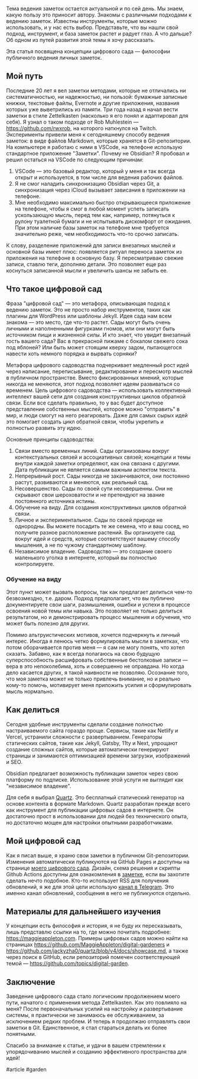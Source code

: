 Тема ведения заметок остается актуальной и по сей день. Мы знаем, какую пользу это приносит автору. Знакомы с различными подходами к ведению заметок. Известны инструменты, которые можно использовать, и у нас есть выбор. Представьте, что вы нашли свой подход, инструмент, и база заметок растет и радует глаз. А что дальше? Об одном из путей развития этой темы я хочу рассказать.

Эта статья посвящена концепции цифрового сада — философии публичного ведения личных заметок.

## Мой путь

Последние 20 лет я вел заметки методами, которые не отличались ни систематичностью, ни надежностью, ни пользой: бумажные записные книжки, текстовые файлы, Evernote и другие приложения, названия которых уже выветрились из памяти. Три года назад я начал вести заметки в стиле Zettelkasten (насколько я его понял и адаптировал для себя). Я узнал о таком подходе от Rob Muhlestein — https://github.com/rwxrob, на которого наткнулся на Twitch. Эксперименты привели меня к сегодняшнему способу ведения заметок: в виде файлов Markdown, которые хранятся в Git-репозитории. На компьютере я работаю с ними в VSCode, на телефоне использую стандартное приложение "Заметки". Почему не Obsidian? Я пробовал и решил остаться на VSCode по следующим причинам:
1. VSCode — это базовый редактор, который у меня и так всегда открыт и используется, в том числе для ведения рабочих файлов.
2. Я не смог наладить синхронизацию Obsidian через Git, а синхронизация через iCloud вызывает зависания в приложении на телефоне.
3. Мне необходимо максимально быстро открывающееся приложение на телефоне, чтобы я смог в любой момент успеть записать ускользающую мысль, перед тем как, например, потянуться к рулону туалетной бумаги и не испытывать дискомфорт от ожидания. При этом наличие базы заметок на телефоне мне требуется значительно реже, чем необходимость что-то срочно записать.

К слову, разделение приложений для записи внезапных мыслей и основной базы имеет плюс: появляется ритуал переноса заметок из приложения на телефоне в основную базу. Я пересматриваю свежие записи, ставлю теги, дополняю детали. Это позволяет еще раз коснуться записанной мысли и увеличить шансы не забыть ее.

## Что такое цифровой сад

Фраза "цифровой сад" — это метафора, описывающая подход к ведению заметок. Это не просто набор инструментов, таких как плагины для WordPress или шаблоны Jekyll. Идея сада нам всем знакома — это место, где что-то растет. Сады могут быть очень личными и наполненными фигурками гномов, или они могут быть источником пищи и жизненной силы. И кто знает, что увидит внезапный гость вашего сада? Вас в прекрасной пижаме с бокалом свежего сока под яблоней? Или быть может стоящим кверху задом, пытающегося навести хоть немного порядка и вырвать сорняки?

Метафора цифрового садоводства подчеркивает медленный рост идей через написание, переписывание, редактирование и пересмотр мыслей в публичном пространстве. Вместо фиксированных мнений, которые никогда не меняются, этот подход позволяет идеям развиваться со временем. Цель цифрового садоводства — использовать коллективный интеллект вашей сети для создания конструктивных циклов обратной связи. Если все сделать правильно, то у вас будет доступное представление собственных мыслей, которое можно "отправить" в мир, и люди смогут на него реагировать. Даже для самых сырых идей это помогает создать цикл обратной связи, чтобы укрепить и полностью развить эту идею.

Основные принципы садоводства:
1. Связи вместо временных линий. Сады организованы вокруг контекстуальных связей и ассоциативных связей; концепции и темы внутри каждой заметки определяют, как она связана с другими. Дата публикации не является самым важным аспектом текста.
2. Непрерывный рост. Сады никогда не заканчиваются, они постоянно растут, развиваются и меняются, как реальный сад.
3. Несовершенство. Сады по своей сути несовершенны. Они не скрывают свои шероховатости и не претендуют на звание постоянного источника истины.
4. Обучение на виду. Для создания конструктивных циклов обратной связи.
5. Личное и экспериментальное. Сады по своей природе не однородны. Вы можете посадить те же семена, что и ваш сосед, но получите разное расположение растений. Вы организуете сад вокруг идей и средств, которые соответствуют вашему способу мышления, а не по чужому стандартному шаблону.
6. Независимое владение. Садоводство — это создание своего маленького уголка в интернете, который вы полностью контролируете.

### Обучение на виду

Этот пункт может вызвать вопросы, так как предлагает делиться чем-то безвозмездно, т.е. даром. Подход предполагает, что вы публично документируете свои шаги, размышления, ошибки и успехи в процессе освоения новой темы или навыка. Это позволяет не только делиться результатом, но и демонстрировать процесс мышления и обучения, что может быть полезно для других.

Помимо альтруистических мотивов, хочется подчеркнуть и личный интерес. Иногда я ленюсь четко формулировать мысли в заметках, что потом оборачивается против меня — я сам не могу понять, что хотел сказать. Забавно, как я всегда полагаюсь на свою будущую суперспособность расшифровать собственные бестолковые записи — вера в это непоколебима, хоть и совершенно не оправдана. Но когда дело касается других, я такой наивности не позволяю. Осознание того, что моя заметка может не только привлечь внимание, но и реально кому-то помочь, мотивирует меня приложить усилия и сформулировать мысль нормально.

## Как делиться

Сегодня удобные инструменты сделали создание полностью настраиваемого сайта гораздо проще. Сервисы, такие как Netlify и Vercel, устранили сложности с развертыванием. Генераторы статических сайтов, такие как Jekyll, Gatsby, 11ty и Next, упрощают создание сложных сайтов, которые автоматически генерируют страницы и занимаются оптимизацией времени загрузки, изображений и SEO.

Obsidian предлагает возможность публикации заметок через свою платформу по подписке. Использование этой услуги не выглядит как "независимое владение".

Для себя я выбрал [Quartz](https://quartz.jzhao.xyz/). Это бесплатный статический генератор на основе контента в формате Markdown. Quartz разработан прежде всего как инструмент для публикации цифровых садов в интернете. Он достаточно прост в использовании для людей без технического опыта, но достаточно мощен для настройки опытными разработчиками.

## Мой цифровой сад

Как я писал выше, я храню свои заметки в публичном Git-репозитории. Изменения автоматически публикуются на GitHub Pages и доступны на странице [моего цифрового сада](https://devirium.avvero.pw). Дизайн, схема решения и скрипты Github Actions доступны для ознакомления в [заметке](https://devirium.avvero.pw/2024/2024-07/How-I-Built-Devirium/), если вы захотите сделать нечто подобное. Кто-то использует RSS для получения обновлений, я же для этой цели использую [канал в Telegram](https://t.me/devirium). Это именно канал обновлений, сообщения в него не публикуются отдельно.

## Материалы для дальнейшего изучения

У концепции есть философия и история, я не буду их пересказывать, лишь представлю ссылки на то, где можно почитать подробнее: https://maggieappleton.com. Примеры цифровых садов можно найти на страницах https://github.com/MaggieAppleton/digital-gardeners и https://github.com/jackyzha0/quartz/blob/v4/docs/showcase.md, а также через поиск в GitHub, если репозиторий помечен соответствующей темой — https://github.com/topics/digital-garden.

## Заключение

Заведение цифрового сада стало логическим продолжением моего пути, начатого с применения метода Zettelkasten. Как это повлияло на меня? После первоначальных усилий на настройку и развертывание системы, я практически не занимаюсь ее обслуживанием, за исключением редких проблем. И теперь я продолжаю отправлять свои заметки в Git. Единственное, я стал стараться делать их более понятными.

Спасибо за внимание к статье, и удачи в вашем стремлении к упорядочиванию мыслей и созданию эффективного пространства для идей!

#article #garden
